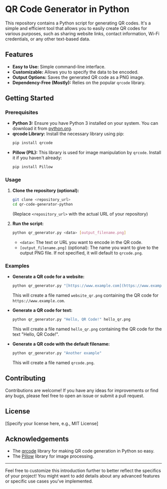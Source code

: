 # QR Code Generator in Python

This repository contains a Python script for generating QR codes. It's a simple and efficient tool that allows you to easily create QR codes for various purposes, such as sharing website links, contact information, Wi-Fi credentials, or any other text-based data.

## Features

* **Easy to Use:** Simple command-line interface.
* **Customizable:** Allows you to specify the data to be encoded.
* **Output Options:** Saves the generated QR code as a PNG image.
* **Dependency-Free (Mostly):** Relies on the popular `qrcode` library.

## Getting Started

### Prerequisites

* **Python 3:** Ensure you have Python 3 installed on your system. You can download it from [python.org](https://www.python.org/).
* **qrcode Library:** Install the necessary library using pip:
    ```bash
    pip install qrcode
    ```
* **Pillow (PIL):** This library is used for image manipulation by `qrcode`. Install it if you haven't already:
    ```bash
    pip install Pillow
    ```

### Usage

1.  **Clone the repository (optional):**
    ```bash
    git clone <repository_url>
    cd qr-code-generator-python
    ```
    (Replace `<repository_url>` with the actual URL of your repository)

2.  **Run the script:**
    ```bash
    python qr_generator.py <data> [output_filename.png]
    ```
    * `<data>`: The text or URL you want to encode in the QR code.
    * `[output_filename.png]` (optional): The name you want to give to the output PNG file. If not specified, it will default to `qrcode.png`.

### Examples

* **Generate a QR code for a website:**
    ```bash
    python qr_generator.py "[https://www.example.com](https://www.example.com)" website_qr.png
    ```
    This will create a file named `website_qr.png` containing the QR code for `https://www.example.com`.

* **Generate a QR code for text:**
    ```bash
    python qr_generator.py "Hello, QR Code!" hello_qr.png
    ```
    This will create a file named `hello_qr.png` containing the QR code for the text "Hello, QR Code!".

* **Generate a QR code with the default filename:**
    ```bash
    python qr_generator.py "Another example"
    ```
    This will create a file named `qrcode.png`.

## Contributing

Contributions are welcome! If you have any ideas for improvements or find any bugs, please feel free to open an issue or submit a pull request.

## License

[Specify your license here, e.g., MIT License]

## Acknowledgements

* The [qrcode](https://pypi.org/project/qrcode/) library for making QR code generation in Python so easy.
* The [Pillow](https://pypi.org/project/Pillow/) library for image processing.

---

Feel free to customize this introduction further to better reflect the specifics of your project! You might want to add details about any advanced features or specific use cases you've implemented.
